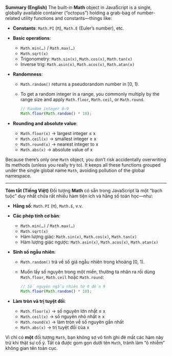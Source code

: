 **Summary (English)**
The built-in **Math** object in JavaScript is a single, globally available container (“octopus”) holding a grab-bag of number-related utility functions and constants—things like:

* **Constants**: `Math.PI` (π), `Math.E` (Euler’s number), etc.
* **Basic operations**:

  * `Math.min(…)` / `Math.max(…)`
  * `Math.sqrt(x)`
  * Trigonometry: `Math.sin(x)`, `Math.cos(x)`, `Math.tan(x)`
  * Inverse trig: `Math.asin(x)`, `Math.acos(x)`, `Math.atan(x)`
* **Randomness**:

  * `Math.random()` returns a pseudorandom number in \[0, 1).
  * To get a random integer in a range, you commonly multiply by the range size and apply `Math.floor`, `Math.ceil`, or `Math.round`.

    ```js
    // Random integer 0–9
    Math.floor(Math.random() * 10);
    ```
* **Rounding and absolute value**:

  * `Math.floor(x)` → largest integer ≤ x
  * `Math.ceil(x)` → smallest integer ≥ x
  * `Math.round(x)` → nearest integer to x
  * `Math.abs(x)`  → absolute value of x

Because there’s only one `Math` object, you don’t risk accidentally overwriting its methods (unless you really try to). It keeps all these functions grouped under the single global name `Math`, avoiding pollution of the global namespace.

---

**Tóm tắt (Tiếng Việt)**
Đối tượng **Math** có sẵn trong JavaScript là một “bạch tuộc” duy nhất chứa rất nhiều hàm tiện ích và hằng số toán học—như:

* **Hằng số**: `Math.PI` (π), `Math.E`, v.v.
* **Các phép tính cơ bản**:

  * `Math.min(…)` / `Math.max(…)`
  * `Math.sqrt(x)`
  * Hàm lượng giác: `Math.sin(x)`, `Math.cos(x)`, `Math.tan(x)`
  * Hàm lượng giác ngược: `Math.asin(x)`, `Math.acos(x)`, `Math.atan(x)`
* **Sinh số ngẫu nhiên**:

  * `Math.random()` trả về số giả ngẫu nhiên trong khoảng \[0, 1).
  * Muốn lấy số nguyên trong một miền, thường ta nhân ra rồi dùng `Math.floor`, `Math.ceil` hoặc `Math.round`:

    ```js
    // Số nguyên ngẫu nhiên từ 0 đến 9
    Math.floor(Math.random() * 10);
    ```
* **Làm tròn và trị tuyệt đối**:

  * `Math.floor(x)` → số nguyên lớn nhất ≤ x
  * `Math.ceil(x)`  → số nguyên nhỏ nhất ≥ x
  * `Math.round(x)` → làm tròn về số nguyên gần nhất
  * `Math.abs(x)`   → trị tuyệt đối của x

Vì chỉ có **một** đối tượng `Math`, bạn không sợ vô tình ghi đè mất các hàm này trừ khi thật sự cố ý. Tất cả được gom gọn dưới tên `Math`, tránh làm “ô nhiễm” không gian tên toàn cục.
